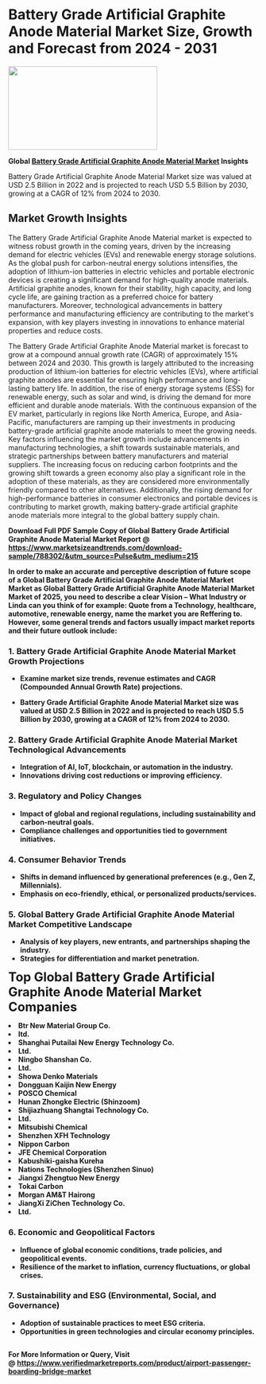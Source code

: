 <H1>Battery Grade Artificial Graphite Anode Material Market Size, Growth and Forecast from 2024 - 2031</H1><img class="aligncenter size-medium wp-image-584254" src="https://thirdeyenews.in/wp-content/uploads/2024/09/Global-Market-Research-300x168.jpeg" alt="" width="300" height="168" /><p><strong>Global&nbsp;<a href="https://www.marketsizeandtrends.com/download-sample/788302/&amp;utm_source=Pulse&amp;utm_medium=215">Battery Grade Artificial Graphite Anode Material Market</a> Insights</strong></p><p>Battery Grade Artificial Graphite Anode Material Market size was valued at USD 2.5 Billion in 2022 and is projected to reach USD 5.5 Billion by 2030, growing at a CAGR of 12% from 2024 to 2030.</p><p><h2>Market Growth Insights</h2> <p>The Battery Grade Artificial Graphite Anode Material market is expected to witness robust growth in the coming years, driven by the increasing demand for electric vehicles (EVs) and renewable energy storage solutions. As the global push for carbon-neutral energy solutions intensifies, the adoption of lithium-ion batteries in electric vehicles and portable electronic devices is creating a significant demand for high-quality anode materials. Artificial graphite anodes, known for their stability, high capacity, and long cycle life, are gaining traction as a preferred choice for battery manufacturers. Moreover, technological advancements in battery performance and manufacturing efficiency are contributing to the market's expansion, with key players investing in innovations to enhance material properties and reduce costs.</p> <p><strong></strong></p> <p>The Battery Grade Artificial Graphite Anode Material market is forecast to grow at a compound annual growth rate (CAGR) of approximately 15% between 2024 and 2030. This growth is largely attributed to the increasing production of lithium-ion batteries for electric vehicles (EVs), where artificial graphite anodes are essential for ensuring high performance and long-lasting battery life. In addition, the rise of energy storage systems (ESS) for renewable energy, such as solar and wind, is driving the demand for more efficient and durable anode materials. With the continuous expansion of the EV market, particularly in regions like North America, Europe, and Asia-Pacific, manufacturers are ramping up their investments in producing battery-grade artificial graphite anode materials to meet the growing needs. Key factors influencing the market growth include advancements in manufacturing technologies, a shift towards sustainable materials, and strategic partnerships between battery manufacturers and material suppliers. The increasing focus on reducing carbon footprints and the growing shift towards a green economy also play a significant role in the adoption of these materials, as they are considered more environmentally friendly compared to other alternatives. Additionally, the rising demand for high-performance batteries in consumer electronics and portable devices is contributing to market growth, making battery-grade artificial graphite anode materials more integral to the global battery supply chain.</p> <p><strong></p><p><span class=""><strong>Download Full PDF Sample Copy of Global Battery Grade Artificial Graphite Anode Material Market Report</strong> @ <a href="https://www.marketsizeandtrends.com/download-sample/788302/&amp;utm_source=Pulse&amp;utm_medium=215" target="_blank">https://www.marketsizeandtrends.com/download-sample/788302/&amp;utm_source=Pulse&amp;utm_medium=215</a></span></p><p>In order to make an accurate and perceptive description of future scope of a Global&nbsp;Battery Grade Artificial Graphite Anode Material Market Market as Global&nbsp;Battery Grade Artificial Graphite Anode Material Market Market of 2025, you need to describe a clear Vision &ndash; What Industry or Linda can you think of for example: Quote from a Technology, healthcare, automotive, renewable energy, name the market you are Reffering to. However, some general trends and factors usually impact market reports and their future outlook include:</p><h3>1.&nbsp;<strong>Battery Grade Artificial Graphite Anode Material Market Growth Projections</strong></h3><ul><li>Examine market size trends, revenue estimates and CAGR (Compounded Annual Growth Rate) projections.</li><li><p>Battery Grade Artificial Graphite Anode Material Market size was valued at USD 2.5 Billion in 2022 and is projected to reach USD 5.5 Billion by 2030, growing at a CAGR of 12% from 2024 to 2030.</p></li></ul><h3>2.&nbsp;<strong>Battery Grade Artificial Graphite Anode Material Market Technological Advancements</strong></h3><ul><li>Integration of AI, IoT, blockchain, or automation in the industry.</li><li>Innovations driving cost reductions or improving efficiency.</li></ul><h3>3.&nbsp;<strong>Regulatory and Policy Changes</strong></h3><ul><li>Impact of global and regional regulations, including sustainability and carbon-neutral goals.</li><li>Compliance challenges and opportunities tied to government initiatives.</li></ul><h3>4.&nbsp;<strong>Consumer Behavior Trends</strong></h3><ul><li>Shifts in demand influenced by generational preferences (e.g., Gen Z, Millennials).</li><li>Emphasis on eco-friendly, ethical, or personalized products/services.</li></ul><h3>5.&nbsp;<strong>Global Battery Grade Artificial Graphite Anode Material Market Competitive Landscape</strong></h3><ul><li>Analysis of key players, new entrants, and partnerships shaping the industry.</li><li>Strategies for differentiation and market penetration.</li></ul><p data-pm-slice="1 1 []"><span style="color: inherit; font-family: inherit; font-size: 25px;">Top Global Battery Grade Artificial Graphite Anode Material Market Companies</span></p><div class="" data-test-id=""><p><li>Btr New Material Group Co.</li><li>ltd.</li><li> Shanghai Putailai New Energy Technology Co.</li><li>Ltd.</li><li> Ningbo Shanshan Co.</li><li>Ltd.</li><li> Showa Denko Materials</li><li> Dongguan Kaijin New Energy</li><li> POSCO Chemical</li><li> Hunan Zhongke Electric (Shinzoom)</li><li> Shijiazhuang Shangtai Technology Co.</li><li>Ltd.</li><li> Mitsubishi Chemical</li><li> Shenzhen XFH Technology</li><li> Nippon Carbon</li><li> JFE Chemical Corporation</li><li> Kabushiki-gaisha Kureha</li><li> Nations Technologies (Shenzhen Sinuo)</li><li> Jiangxi Zhengtuo New Energy</li><li> Tokai Carbon</li><li> Morgan AM&T Hairong</li><li> JiangXi ZiChen Technology Co.</li><li>Ltd.</li></p></div><h3>6.&nbsp;<strong>Economic and Geopolitical Factors</strong></h3><ul><li>Influence of global economic conditions, trade policies, and geopolitical events.</li><li>Resilience of the market to inflation, currency fluctuations, or global crises.</li></ul><h3>7.&nbsp;<strong>Sustainability and ESG (Environmental, Social, and Governance)</strong></h3><ul><li>Adoption of sustainable practices to meet ESG criteria.</li><li>Opportunities in green technologies and circular economy principles.</li></ul><h2><strong style="font-size: 14px;">For More Information or Query, Visit @&nbsp;</strong><a style="background-color: #ffffff; font-size: 14px;" href="https://www.marketsizeandtrends.com/report/battery-grade-artificial-graphite-anode-material-market/" target="_blank">https://www.verifiedmarketreports.com/product/airport-passenger-boarding-bridge-market</a></h2>
